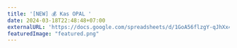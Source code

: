 ```yaml
---
title: '[NEW] 💰 Kas OPAL '
date: 2024-03-18T22:48:48+07:00
externalURL: 'https://docs.google.com/spreadsheets/d/1GoA56flzgY-qJhXx4beZ5yvGSv3bLYIdYi8lhQvm0IA/edit?usp=sharing'
featuredImage: "featured.png"
---
```

